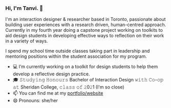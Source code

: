 ###  Hi, I'm Tanvi. 👋

<!--
**Teranya/teranya** is a ✨ _special_ ✨ repository because its `README.md` (this file) appears on your GitHub profile.

Here are some ideas to get you started:

- 🔭 I’m currently working on ...
- 🌱 I’m currently learning ...
- 👯 I’m looking to collaborate on ...
- 🤔 I’m looking for help with ...
- 💬 Ask me about ...
- 📫 How to reach me: ...
- 😄 Pronouns: ...
- ⚡ Fun fact: ...
-->

I'm an interaction designer & researcher based in Toronto, passionate about building user experiences with a research driven, human-centred approach. Currently in my fourth year doing a capstone project working on toolkits to aid design students in developing effective ways to reflection on their work in a variety of ways.

I spend my school time outside classes taking part in leadership and mentoring positions within the student association for my program.

- 💻 I’m currently working on a toolkit for design students to help them develop a reflective design practice.
- 🎓  𝚂𝚝𝚞𝚍𝚢𝚒𝚗𝚐 𝙷𝚘𝚗𝚘𝚞𝚛𝚜 Bachelor of Interaction Design 𝚠𝚒𝚝𝚑 𝙲𝚘-𝚘𝚙 𝚊𝚝 Sheridan College, 𝚌𝚕𝚊𝚜𝚜 𝚘𝚏 𝟸0𝟸1 (I'm so close)
- 📫 You can find me at my [portfolio/website](https://www.tanvichhabra.com/)
- 😄 Pronouns: she/her
